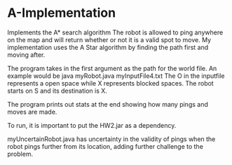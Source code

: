 # A-Implementation
Implements the A* search algorithm 
The robot is allowed to ping anywhere on the map and will return whether or not it is a valid spot to move. 
My implementation uses the A Star algorithm by finding the path first and moving after. 

The program takes in the first argument as the path for the world file. 
An example would be java myRobot.java myInputFile4.txt
The O in the inputfile represents a open space while X represents blocked spaces. The robot starts on S and its destination is X. 

The program prints out stats at the end showing how many pings and moves are made. 

To run, it is important to put the HW2.jar as a dependency. 

myUncertainRobot.java has uncertainty in the validity of pings when the robot pings further from its location, adding further challenge to the problem. 
